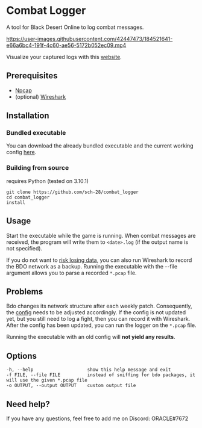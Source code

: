 # Combat Logger
A tool for Black Desert Online to log combat messages.

https://user-images.githubusercontent.com/42447473/184521641-e66a6bc4-191f-4c60-ae56-5172b052ec09.mp4

Visualize your captured logs with this [website](http://war-analyzer.oracle-tools.site/).
## Prerequisites
- [Npcap](https://npcap.com/#download)
- (optional) [Wireshark](https://www.wireshark.org/download.html)

## Installation
### Bundled executable
You can download the already bundled executable and the current working config [here](https://github.com/sch-28/combat_logger/releases).
### Building from source
requires Python (tested on 3.10.1)
```
git clone https://github.com/sch-28/combat_logger
cd combat_logger
install
```

## Usage

Start the executable while the game is running.
When combat messages are received, the program will write them to `<date>.log` (if the output name is not specified).

If you do not want to [risk losing data](#problems), you can also run Wireshark to record the BDO network as a backup.
Running the executable with the --file argument allows you to parse a recorded `*.pcap` file.

## Problems
Bdo changes its network structure after each weekly patch. Consequently, the [config](https://github.com/sch-28/combat_logger/blob/main/config.ini) needs to be adjusted accordingly.
If the config is not updated yet, but you still need to log a fight, then you can record it with Wireshark. After the config has been updated, you can run the logger on the `*.pcap` file.

Running the executable with an old config will **not yield any results**.
## Options
```
-h, --help                    show this help message and exit
-f FILE, --file FILE          instead of sniffing for bdo packages, it will use the given *.pcap file
-o OUTPUT, --output OUTPUT    custom output file    
```
## Need help?
If you have any questions, feel free to add me on Discord: ORACLE#7672

